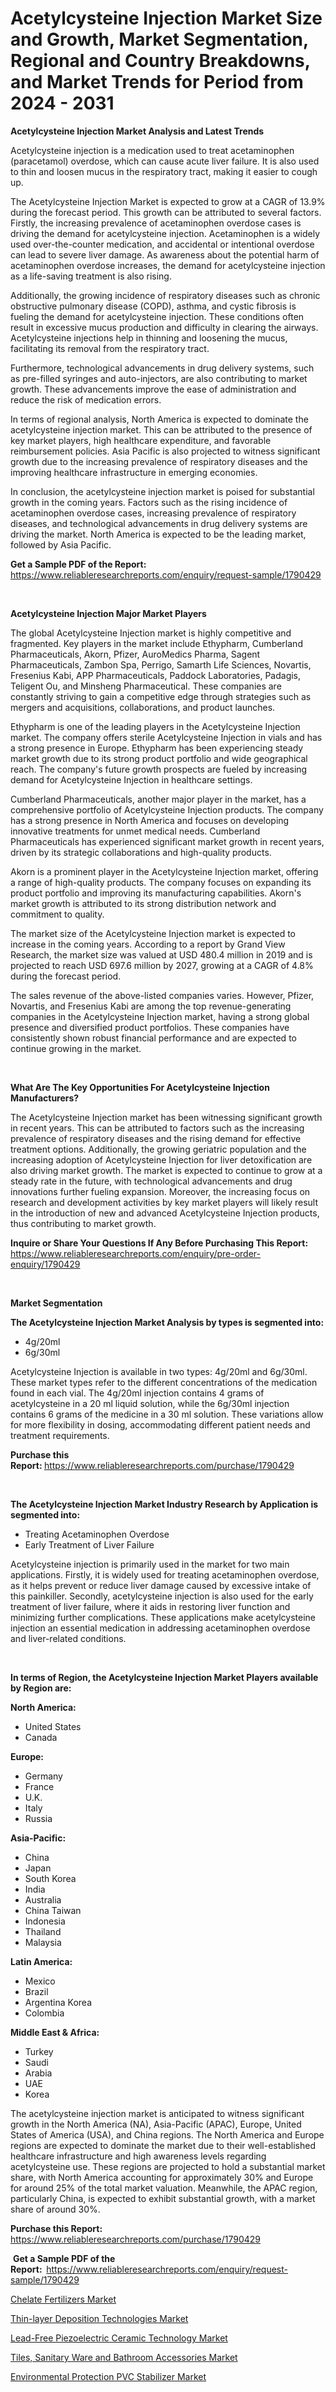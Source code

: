 <p><h1>Acetylcysteine Injection Market Size and Growth, Market Segmentation, Regional and Country Breakdowns, and Market Trends for Period from 2024 -  2031</h1></p><p><strong>Acetylcysteine Injection Market Analysis and Latest Trends</strong></p>
<p><p>Acetylcysteine injection is a medication used to treat acetaminophen (paracetamol) overdose, which can cause acute liver failure. It is also used to thin and loosen mucus in the respiratory tract, making it easier to cough up.</p><p>The Acetylcysteine Injection Market is expected to grow at a CAGR of 13.9% during the forecast period. This growth can be attributed to several factors. Firstly, the increasing prevalence of acetaminophen overdose cases is driving the demand for acetylcysteine injection. Acetaminophen is a widely used over-the-counter medication, and accidental or intentional overdose can lead to severe liver damage. As awareness about the potential harm of acetaminophen overdose increases, the demand for acetylcysteine injection as a life-saving treatment is also rising.</p><p>Additionally, the growing incidence of respiratory diseases such as chronic obstructive pulmonary disease (COPD), asthma, and cystic fibrosis is fueling the demand for acetylcysteine injection. These conditions often result in excessive mucus production and difficulty in clearing the airways. Acetylcysteine injections help in thinning and loosening the mucus, facilitating its removal from the respiratory tract.</p><p>Furthermore, technological advancements in drug delivery systems, such as pre-filled syringes and auto-injectors, are also contributing to market growth. These advancements improve the ease of administration and reduce the risk of medication errors.</p><p>In terms of regional analysis, North America is expected to dominate the acetylcysteine injection market. This can be attributed to the presence of key market players, high healthcare expenditure, and favorable reimbursement policies. Asia Pacific is also projected to witness significant growth due to the increasing prevalence of respiratory diseases and the improving healthcare infrastructure in emerging economies.</p><p>In conclusion, the acetylcysteine injection market is poised for substantial growth in the coming years. Factors such as the rising incidence of acetaminophen overdose cases, increasing prevalence of respiratory diseases, and technological advancements in drug delivery systems are driving the market. North America is expected to be the leading market, followed by Asia Pacific.</p></p>
<p><strong>Get a Sample PDF of the Report:&nbsp;</strong> <a href="https://www.reliableresearchreports.com/enquiry/request-sample/1790429">https://www.reliableresearchreports.com/enquiry/request-sample/1790429</a></p>
<p>&nbsp;</p>
<p><strong>Acetylcysteine Injection Major Market Players</strong></p>
<p><p>The global Acetylcysteine Injection market is highly competitive and fragmented. Key players in the market include Ethypharm, Cumberland Pharmaceuticals, Akorn, Pfizer, AuroMedics Pharma, Sagent Pharmaceuticals, Zambon Spa, Perrigo, Samarth Life Sciences, Novartis, Fresenius Kabi, APP Pharmaceuticals, Paddock Laboratories, Padagis, Teligent Ou, and Minsheng Pharmaceutical. These companies are constantly striving to gain a competitive edge through strategies such as mergers and acquisitions, collaborations, and product launches.</p><p>Ethypharm is one of the leading players in the Acetylcysteine Injection market. The company offers sterile Acetylcysteine Injection in vials and has a strong presence in Europe. Ethypharm has been experiencing steady market growth due to its strong product portfolio and wide geographical reach. The company's future growth prospects are fueled by increasing demand for Acetylcysteine Injection in healthcare settings.</p><p>Cumberland Pharmaceuticals, another major player in the market, has a comprehensive portfolio of Acetylcysteine Injection products. The company has a strong presence in North America and focuses on developing innovative treatments for unmet medical needs. Cumberland Pharmaceuticals has experienced significant market growth in recent years, driven by its strategic collaborations and high-quality products.</p><p>Akorn is a prominent player in the Acetylcysteine Injection market, offering a range of high-quality products. The company focuses on expanding its product portfolio and improving its manufacturing capabilities. Akorn's market growth is attributed to its strong distribution network and commitment to quality.</p><p>The market size of the Acetylcysteine Injection market is expected to increase in the coming years. According to a report by Grand View Research, the market size was valued at USD 480.4 million in 2019 and is projected to reach USD 697.6 million by 2027, growing at a CAGR of 4.8% during the forecast period.</p><p>The sales revenue of the above-listed companies varies. However, Pfizer, Novartis, and Fresenius Kabi are among the top revenue-generating companies in the Acetylcysteine Injection market, having a strong global presence and diversified product portfolios. These companies have consistently shown robust financial performance and are expected to continue growing in the market.</p></p>
<p>&nbsp;</p>
<p><strong>What Are The Key Opportunities For Acetylcysteine Injection Manufacturers?</strong></p>
<p><p>The Acetylcysteine Injection market has been witnessing significant growth in recent years. This can be attributed to factors such as the increasing prevalence of respiratory diseases and the rising demand for effective treatment options. Additionally, the growing geriatric population and the increasing adoption of Acetylcysteine Injection for liver detoxification are also driving market growth. The market is expected to continue to grow at a steady rate in the future, with technological advancements and drug innovations further fueling expansion. Moreover, the increasing focus on research and development activities by key market players will likely result in the introduction of new and advanced Acetylcysteine Injection products, thus contributing to market growth.</p></p>
<p><strong>Inquire or Share Your Questions If Any Before Purchasing This Report:</strong> <a href="https://www.reliableresearchreports.com/enquiry/pre-order-enquiry/1790429">https://www.reliableresearchreports.com/enquiry/pre-order-enquiry/1790429</a></p>
<p>&nbsp;</p>
<p><strong>Market Segmentation</strong></p>
<p><strong>The Acetylcysteine Injection Market Analysis by types is segmented into:</strong></p>
<p><ul><li>4g/20ml</li><li>6g/30ml</li></ul></p>
<p><p>Acetylcysteine Injection is available in two types: 4g/20ml and 6g/30ml. These market types refer to the different concentrations of the medication found in each vial. The 4g/20ml injection contains 4 grams of acetylcysteine in a 20 ml liquid solution, while the 6g/30ml injection contains 6 grams of the medicine in a 30 ml solution. These variations allow for more flexibility in dosing, accommodating different patient needs and treatment requirements.</p></p>
<p><strong>Purchase this Report:&nbsp;</strong><a href="https://www.reliableresearchreports.com/purchase/1790429">https://www.reliableresearchreports.com/purchase/1790429</a></p>
<p>&nbsp;</p>
<p><strong>The Acetylcysteine Injection Market Industry Research by Application is segmented into:</strong></p>
<p><ul><li>Treating Acetaminophen Overdose</li><li>Early Treatment of Liver Failure</li></ul></p>
<p><p>Acetylcysteine injection is primarily used in the market for two main applications. Firstly, it is widely used for treating acetaminophen overdose, as it helps prevent or reduce liver damage caused by excessive intake of this painkiller. Secondly, acetylcysteine injection is also used for the early treatment of liver failure, where it aids in restoring liver function and minimizing further complications. These applications make acetylcysteine injection an essential medication in addressing acetaminophen overdose and liver-related conditions.</p></p>
<p>&nbsp;</p>
<p><strong>In terms of Region, the Acetylcysteine Injection Market Players available by Region are:</strong></p>
<p>
    <p> <strong> North America: </strong>
        <ul>
            <li>United States</li>
            <li>Canada</li>
        </ul>
        </p> 
    <p> <strong> Europe: </strong>
        <ul>
            <li>Germany</li>
            <li>France</li>
            <li>U.K.</li>
            <li>Italy</li>
            <li>Russia</li>
        </ul>
        </p> 
    <p> <strong> Asia-Pacific: </strong>
        <ul>
            <li>China</li>
            <li>Japan</li>
            <li>South Korea</li>
            <li>India</li>
            <li>Australia</li>
            <li>China Taiwan</li>
            <li>Indonesia</li>
            <li>Thailand</li>
            <li>Malaysia</li>
        </ul>
        </p> 
    <p> <strong> Latin America: </strong>
        <ul>
            <li>Mexico</li>
            <li>Brazil</li>
            <li>Argentina Korea</li>
            <li>Colombia</li>
        </ul>
        </p> 
    <p> <strong> Middle East & Africa: </strong>
        <ul>
            <li>Turkey</li>
            <li>Saudi</li>
            <li>Arabia</li>
            <li>UAE</li>
            <li>Korea</li>
        </ul>
    </p>
    </p>
<p><p>The acetylcysteine injection market is anticipated to witness significant growth in the North America (NA), Asia-Pacific (APAC), Europe, United States of America (USA), and China regions. The North America and Europe regions are expected to dominate the market due to their well-established healthcare infrastructure and high awareness levels regarding acetylcysteine use. These regions are projected to hold a substantial market share, with North America accounting for approximately 30% and Europe for around 25% of the total market valuation. Meanwhile, the APAC region, particularly China, is expected to exhibit substantial growth, with a market share of around 30%.</p></p>
<p><strong>Purchase this Report: </strong><a href="https://www.reliableresearchreports.com/purchase/1790429">https://www.reliableresearchreports.com/purchase/1790429</a></p>
<p>&nbsp;<strong>Get a Sample PDF of the Report:&nbsp;&nbsp;</strong><a href="https://www.reliableresearchreports.com/enquiry/request-sample/1790429">https://www.reliableresearchreports.com/enquiry/request-sample/1790429</a></p>
<p><strong></strong></p>
<p><p><a href="https://medium.com/@ameliahaley64/chelate-fertilizers-market-report-reveals-the-latest-trends-and-growth-opportunities-of-this-market-c69c4a0777cd">Chelate Fertilizers Market</a></p><p><a href="https://medium.com/@ameliahaley64/thin-layer-deposition-technologies-market-insight-market-trends-growth-forecasted-from-2024-to-316e120bb383">Thin-layer Deposition Technologies Market</a></p><p><a href="https://medium.com/@ameliahaley64/lead-free-piezoelectric-ceramic-technology-market-competitive-analysis-market-trends-and-forecast-8d13a3cd8916">Lead-Free Piezoelectric Ceramic Technology Market</a></p><p><a href="https://medium.com/@ameliahaley64/tiles-sanitary-ware-and-bathroom-accessories-market-trends-forecast-and-competitive-analysis-to-7c0a5042fdd2">Tiles, Sanitary Ware and Bathroom Accessories Market</a></p><p><a href="https://medium.com/@ameliahaley64/environmental-protection-pvc-stabilizer-market-competitive-analysis-market-trends-and-forecast-to-2bbb5603d158">Environmental Protection PVC Stabilizer Market</a></p></p>